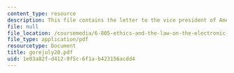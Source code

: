```yaml
---
content_type: resource
description: This file contains the letter to the vice president of America.
file: null
file_location: /coursemedia/6-805-ethics-and-the-law-on-the-electronic-frontier-fall-2005/1e03a82fd4129f5c6f1ab423156acdd4_gorejuly20.pdf
file_type: application/pdf
resourcetype: Document
title: gorejuly20.pdf
uid: 1e03a82f-d412-9f5c-6f1a-b423156acdd4
---
```

